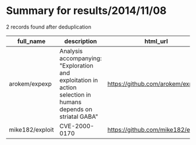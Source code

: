 
# Summary for results/2014/11/08
    
2 records found after deduplication

| full_name | description | html_url | matched_list | matched_count | pushed_at | size | stargazers_count | language | forks_count |
|-----------------|--------------------------------------------------------------------------------------------------------------|------------------------------------|----------------|-----------------|---------------------------|--------|--------------------|------------|---------------|
| arokem/expexp | Analysis accompanying: "Exploration and exploitation in action selection in humans depends on striatal GABA" | https://github.com/arokem/expexp | ['exploit'] | 1 | 2014-11-08 04:57:19+00:00 | 3184 | 0 | | 1 |
| mike182/exploit | CVE-2000-0170 | https://github.com/mike182/exploit | ['exploit'] | 1 | 2014-11-08 15:25:37+00:00 | 100 | 2 | Perl | 0 |
